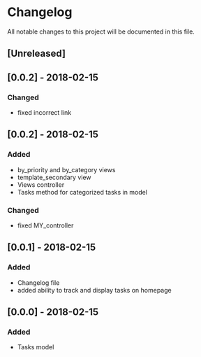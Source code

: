 # Changelog

All notable changes to this project will be documented in this file.


## [Unreleased]


## [0.0.2] - 2018-02-15
### Changed
- fixed incorrect link

## [0.0.2] - 2018-02-15
### Added
- by_priority and by_category views
- template_secondary view
- Views controller
- Tasks method for categorized tasks in model

### Changed
- fixed MY_controller

## [0.0.1] - 2018-02-15
### Added
- Changelog file
- added ability to track and display tasks on homepage

## [0.0.0] - 2018-02-15
### Added 
- Tasks model